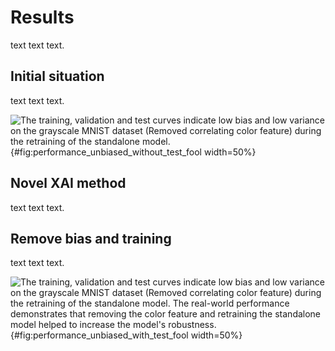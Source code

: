 # Results
text text text.

## Initial situation
text text text.

![The training, validation and test curves indicate low bias and low variance on the grayscale MNIST dataset (Removed correlating color feature) during the retraining of the standalone model.](source/figures/performance_unbiased_without_test_fool.png "Training, validation and test curves on the grayscale MNIST dataset."){#fig:performance_unbiased_without_test_fool width=50%}

## Novel XAI method
text text text.

## Remove bias and training
text text text.

![The training, validation and test curves indicate low bias and low variance on the grayscale MNIST dataset (Removed correlating color feature) during the retraining of the standalone model. The real-world performance demonstrates that removing the color feature and retraining the standalone model helped to increase the model's robustness.](source/figures/performance_unbiased_with_test_fool.png "Training, validation, test and real-world curves on the grayscale MNIST dataset."){#fig:performance_unbiased_with_test_fool width=50%}
